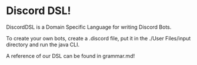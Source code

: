 # Discord DSL!

DiscordDSL is a Domain Specific Language for writing Discord Bots.

To create your own bots, create a .discord file, put it in the ./User Files/input directory and run the java CLI. 

A reference of our DSL can be found in grammar.md!
